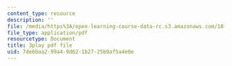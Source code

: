 ```yaml
---
content_type: resource
description: ''
file: /media/https%3A/open-learning-course-data-rc.s3.amazonaws.com/18-s096-topics-in-mathematics-with-applications-in-finance-fall-2013/7de6baa299a49d621b2725b9af5a4e0e_D2Jn1VrqjWI.pdf
file_type: application/pdf
resourcetype: Document
title: 3play pdf file
uid: 7de6baa2-99a4-9d62-1b27-25b9af5a4e0e
---
```


